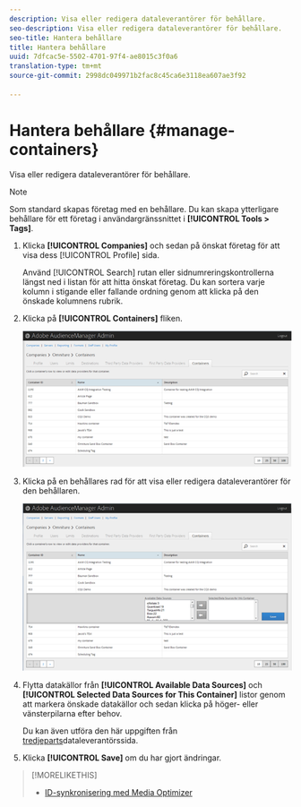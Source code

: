 ```yaml
---
description: Visa eller redigera dataleverantörer för behållare.
seo-description: Visa eller redigera dataleverantörer för behållare.
seo-title: Hantera behållare
title: Hantera behållare
uuid: 7dfcac5e-5502-4701-97f4-ae8015c3f0a6
translation-type: tm+mt
source-git-commit: 2998dc049971b2fac8c45ca6e3118ea607ae3f92

---
```



# Hantera behållare {#manage-containers}

Visa eller redigera dataleverantörer för behållare.

<!-- t_containers.xml -->

>[!NOTE]
>
>Som standard skapas företag med en behållare. Du kan skapa ytterligare behållare för ett företag i användargränssnittet i **[!UICONTROL Tools > Tags]**.

1. Klicka **[!UICONTROL Companies]** och sedan på önskat företag för att visa dess [!UICONTROL Profile] sida.

   Använd [!UICONTROL Search] rutan eller sidnumreringskontrollerna längst ned i listan för att hitta önskat företag. Du kan sortera varje kolumn i stigande eller fallande ordning genom att klicka på den önskade kolumnens rubrik.

1. Klicka på **[!UICONTROL Containers]** fliken.

   ![](assets/containers.png)

1. Klicka på en behållares rad för att visa eller redigera dataleverantörer för den behållaren.

   ![Stegresultat](assets/containers_edit.png)

1. Flytta datakällor från **[!UICONTROL Available Data Sources]** och **[!UICONTROL Selected Data Sources for This Container]** listor genom att markera önskade datakällor och sedan klicka på höger- eller vänsterpilarna efter behov.

   Du kan även utföra den här uppgiften från [tredjeparts](../companies/admin-third-party-providers.md#task_E942DD674D794BA6B8EFD52FD866E689)dataleverantörssida.

1. Klicka **[!UICONTROL Save]** om du har gjort ändringar.

>[!MORELIKETHIS]
>
>* [ID-synkronisering med Media Optimizer](../companies/admin-amo-sync.md#concept_2B5537233DAA4860B3503B344F937D83)

